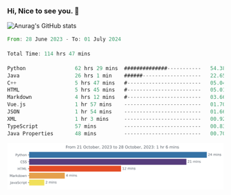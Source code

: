 ### Hi, Nice to see you. 👋

<!--
**EtherFin/EtherFin** is a ✨ _special_ ✨ repository because its `README.md` (this file) appears on your GitHub profile.

Here are some ideas to get you started:

- 🔭 I’m currently working on ...
- 🌱 I’m currently learning ...
- 👯 I’m looking to collaborate on ...
- 🤔 I’m looking for help with ...
- 💬 Ask me about ...
- 📫 How to reach me: ...
- 😄 Pronouns: ...
- ⚡ Fun fact: ...
-->


![Anurag's GitHub stats](https://github-readme-stats.vercel.app/api?username=EtherFin&bg_color=30,e96443,e97f43,e99943,e9b443,e9ce43,e9e843,d3e943,bee943,a9e943,94e943&title_color=fff&text_color=000&show_icons=true&icon_color=000)


<!--START_SECTION:waka-->

```rust
From: 28 June 2023 - To: 01 July 2024

Total Time: 114 hrs 47 mins

Python                62 hrs 29 mins  ##############-----------   54.38 %
Java                  26 hrs 1 min    ######-------------------   22.65 %
C++                   5 hrs 47 mins   #------------------------   05.04 %
HTML                  5 hrs 45 mins   #------------------------   05.01 %
Markdown              4 hrs 12 mins   #------------------------   03.66 %
Vue.js                1 hr 57 mins    -------------------------   01.70 %
JSON                  1 hr 54 mins    -------------------------   01.66 %
XML                   1 hr 3 mins     -------------------------   00.92 %
TypeScript            57 mins         -------------------------   00.83 %
Java Properties       48 mins         -------------------------   00.70 %
```

<!--END_SECTION:waka-->

<img
  src="https://github.com/EtherFin/EtherFin/blob/master/images/stat.svg"
  alt="Work Dashboard"
/>

